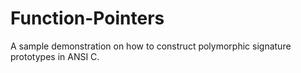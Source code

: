 Function-Pointers
=================

A sample demonstration on how to construct polymorphic signature prototypes in ANSI C.

